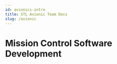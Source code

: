 ```yaml
---
id: avionics-intro
title: STL Avionic Team Docs
slug: /avionic
---
```



# Mission Control Software Development